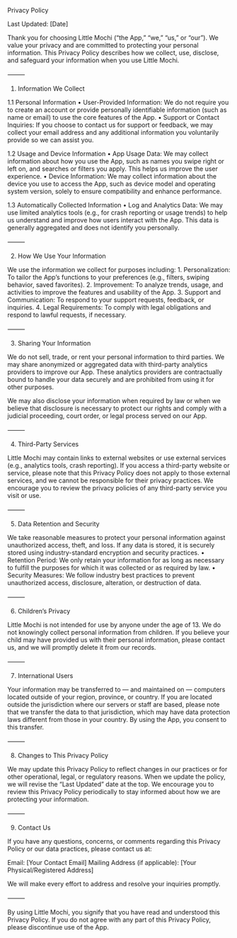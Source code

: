 Privacy Policy

Last Updated: [Date]

Thank you for choosing Little Mochi (“the App,” “we,” “us,” or “our”). We value your privacy and are committed to protecting your personal information. This Privacy Policy describes how we collect, use, disclose, and safeguard your information when you use Little Mochi.

⸻

1. Information We Collect

1.1 Personal Information
	•	User-Provided Information: We do not require you to create an account or provide personally identifiable information (such as name or email) to use the core features of the App.
	•	Support or Contact Inquiries: If you choose to contact us for support or feedback, we may collect your email address and any additional information you voluntarily provide so we can assist you.

1.2 Usage and Device Information
	•	App Usage Data: We may collect information about how you use the App, such as names you swipe right or left on, and searches or filters you apply. This helps us improve the user experience.
	•	Device Information: We may collect information about the device you use to access the App, such as device model and operating system version, solely to ensure compatibility and enhance performance.

1.3 Automatically Collected Information
	•	Log and Analytics Data: We may use limited analytics tools (e.g., for crash reporting or usage trends) to help us understand and improve how users interact with the App. This data is generally aggregated and does not identify you personally.

⸻

2. How We Use Your Information

We use the information we collect for purposes including:
	1.	Personalization: To tailor the App’s functions to your preferences (e.g., filters, swiping behavior, saved favorites).
	2.	Improvement: To analyze trends, usage, and activities to improve the features and usability of the App.
	3.	Support and Communication: To respond to your support requests, feedback, or inquiries.
	4.	Legal Requirements: To comply with legal obligations and respond to lawful requests, if necessary.

⸻

3. Sharing Your Information

We do not sell, trade, or rent your personal information to third parties. We may share anonymized or aggregated data with third-party analytics providers to improve our App. These analytics providers are contractually bound to handle your data securely and are prohibited from using it for other purposes.

We may also disclose your information when required by law or when we believe that disclosure is necessary to protect our rights and comply with a judicial proceeding, court order, or legal process served on our App.

⸻

4. Third-Party Services

Little Mochi may contain links to external websites or use external services (e.g., analytics tools, crash reporting). If you access a third-party website or service, please note that this Privacy Policy does not apply to those external services, and we cannot be responsible for their privacy practices. We encourage you to review the privacy policies of any third-party service you visit or use.

⸻

5. Data Retention and Security

We take reasonable measures to protect your personal information against unauthorized access, theft, and loss. If any data is stored, it is securely stored using industry-standard encryption and security practices.
	•	Retention Period: We only retain your information for as long as necessary to fulfill the purposes for which it was collected or as required by law.
	•	Security Measures: We follow industry best practices to prevent unauthorized access, disclosure, alteration, or destruction of data.

⸻

6. Children’s Privacy

Little Mochi is not intended for use by anyone under the age of 13. We do not knowingly collect personal information from children. If you believe your child may have provided us with their personal information, please contact us, and we will promptly delete it from our records.

⸻

7. International Users

Your information may be transferred to — and maintained on — computers located outside of your region, province, or country. If you are located outside the jurisdiction where our servers or staff are based, please note that we transfer the data to that jurisdiction, which may have data protection laws different from those in your country. By using the App, you consent to this transfer.

⸻

8. Changes to This Privacy Policy

We may update this Privacy Policy to reflect changes in our practices or for other operational, legal, or regulatory reasons. When we update the policy, we will revise the “Last Updated” date at the top. We encourage you to review this Privacy Policy periodically to stay informed about how we are protecting your information.

⸻

9. Contact Us

If you have any questions, concerns, or comments regarding this Privacy Policy or our data practices, please contact us at:

Email: [Your Contact Email]
Mailing Address (if applicable): [Your Physical/Registered Address]

We will make every effort to address and resolve your inquiries promptly.

⸻

By using Little Mochi, you signify that you have read and understood this Privacy Policy. If you do not agree with any part of this Privacy Policy, please discontinue use of the App.
